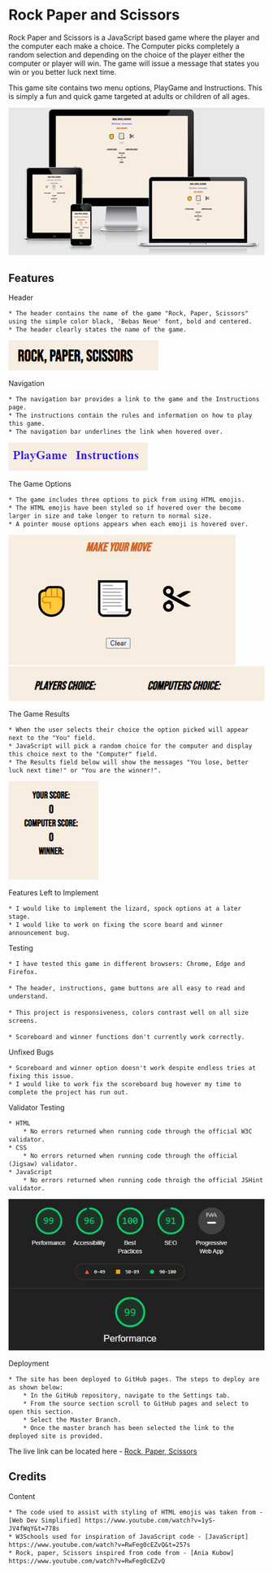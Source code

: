 # Rock Paper and Scissors

Rock Paper and Scissors is a JavaScript based game where the player and the computer each make a choice. The Computer picks completely a random selection and depending on the choice of the player either the computer or player will win. The game will issue a message that states you win or you better luck next time. 

This game site contains two menu options, PlayGame and Instructions. This is simply a fun and quick game targeted at adults or children of all ages.  

<img src="assets/images/Responsiveness.PNG">

## Features

Header 

    * The header contains the name of the game "Rock, Paper, Scissors" using the simple color black, 'Bebas Neue' font, bold and centered. 
    * The header clearly states the name of the game. 

<img src="assets/images/header.PNG">

Navigation 

    * The navigation bar provides a link to the game and the Instructions page. 
    * The instructions contain the rules and information on how to play this game. 
    * The navigation bar underlines the link when hovered over. 
   
<img src="assets/images/nav.PNG">

The Game Options 

    * The game includes three options to pick from using HTML emojis. 
    * The HTML emojis have been styled so if hovered over the become larger in size and take longer to return to normal size. 
    * A pointer mouse options appears when each emoji is hovered over.  

<img src="assets/images/game.page.PNG">
<img src="assets/images/Choices.made.PNG">

The Game Results 

    * When the user selects their choice the option picked will appear next to the "You" field. 
    * JavaScript will pick a random choice for the computer and display this choice next to the "Computer" field.  
    * The Results field below will show the messages "You lose, better luck next time!" or "You are the winner!". 

<img src="assets/images/Scoreboard.PNG">

Features Left to Implement

    * I would like to implement the lizard, spock options at a later stage. 
    * I would like to work on fixing the score board and winner announcement bug.

Testing 

    * I have tested this game in different browsers: Chrome, Edge and Firefox.

    * The header, instructions, game buttons are all easy to read and understand. 

    * This project is responsiveness, colors contrast well on all size screens. 

    * Scoreboard and winner functions don't currently work correctly.

Unfixed Bugs 

    * Scoreboard and winner option doesn't work despite endless tries at fixing this issue. 
    * I would like to work fix the scoreboard bug however my time to complete the project has run out.  

Validator Testing 

    * HTML 
        * No errors returned when running code through the official W3C validator. 
    * CSS 
        * No errors returned when running code through the official (Jigsaw) validator.     
    * JavaScript 
        * No errors returned when running code throigh the official JSHint validator. 
         
<img src="assets/images/lighthouse.PNG">

Deployment    

    * The site has been deployed to GitHub pages. The steps to deploy are as shown below: 
        * In the GitHub repository, navigate to the Settings tab. 
        * From the source section scroll to GitHub pages and select to open this section. 
        * Select the Master Branch. 
        * Once the master branch has been selected the link to the deployed site is provided. 

The live link can be located here - [Rock, Paper, Scissors](https://frankie141.github.io/Rock-paper-Scissors/)   

## Credits 

Content

    * The code used to assist with styling of HTML emojis was taken from - [Web Dev Simplified] https://www.youtube.com/watch?v=1yS-JV4fWqY&t=778s
    * W3Schools used for inspiration of JavaScript code - [JavaScript] https://www.youtube.com/watch?v=RwFeg0cEZvQ&t=257s 
    * Rock, paper, Scissors inspired from code from - [Ania Kubow] https://www.youtube.com/watch?v=RwFeg0cEZvQ









    



